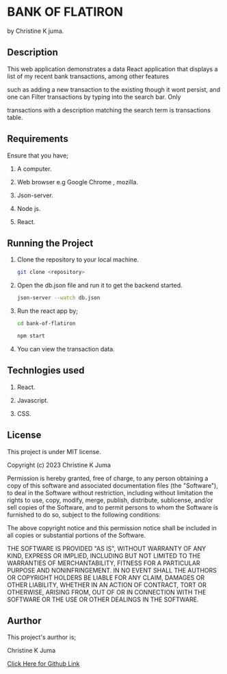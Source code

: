 # BANK OF FLATIRON

  by Christine K juma.

  ## Description

This web application demonstrates a data React application that displays a list of my recent bank transactions, among other features 

such as adding a new transaction to the existing though it wont persist, and one can Filter transactions by typing into the search bar. Only 

transactions with a description matching the search term is transactions table.


  ## Requirements

Ensure that you have;

1. A computer. 

2. Web browser e.g Google Chrome , mozilla. 

3. Json-server.

4. Node js.

5. React.


  ## Running the Project

1. Clone the repository to your local machine. 

   ```bash
   git clone <repository>
   ``` 

2. Open the db.json file and run it to get the backend started. 

    ```bash 
    json-server --watch db.json
    ```

3. Run the react app by;

    ```bash
    cd bank-of-flatiron
    ```

    ```bash
    npm start
    ```
   

4. You can view the transaction data.


 ## Technlogies used

 1. React.

 2. Javascript.

 3. CSS.


 ## License

This project is under MIT license.

Copyright (c) 2023 Christine K Juma

Permission is hereby granted, free of charge, to any person obtaining a copy
of this software and associated documentation files (the "Software"), to deal
in the Software without restriction, including without limitation the rights
to use, copy, modify, merge, publish, distribute, sublicense, and/or sell
copies of the Software, and to permit persons to whom the Software is
furnished to do so, subject to the following conditions:

The above copyright notice and this permission notice shall be included in all
copies or substantial portions of the Software.

THE SOFTWARE IS PROVIDED "AS IS", WITHOUT WARRANTY OF ANY KIND, EXPRESS OR
IMPLIED, INCLUDING BUT NOT LIMITED TO THE WARRANTIES OF MERCHANTABILITY,
FITNESS FOR A PARTICULAR PURPOSE AND NONINFRINGEMENT. IN NO EVENT SHALL THE
AUTHORS OR COPYRIGHT HOLDERS BE LIABLE FOR ANY CLAIM, DAMAGES OR OTHER
LIABILITY, WHETHER IN AN ACTION OF CONTRACT, TORT OR OTHERWISE, ARISING FROM,
OUT OF OR IN CONNECTION WITH THE SOFTWARE OR THE USE OR OTHER DEALINGS IN THE
SOFTWARE.


  ## Aurthor

  This project's aurthor is;

  Christine K Juma

[Click Here for Github Link](https://github.com/christine-M9)
